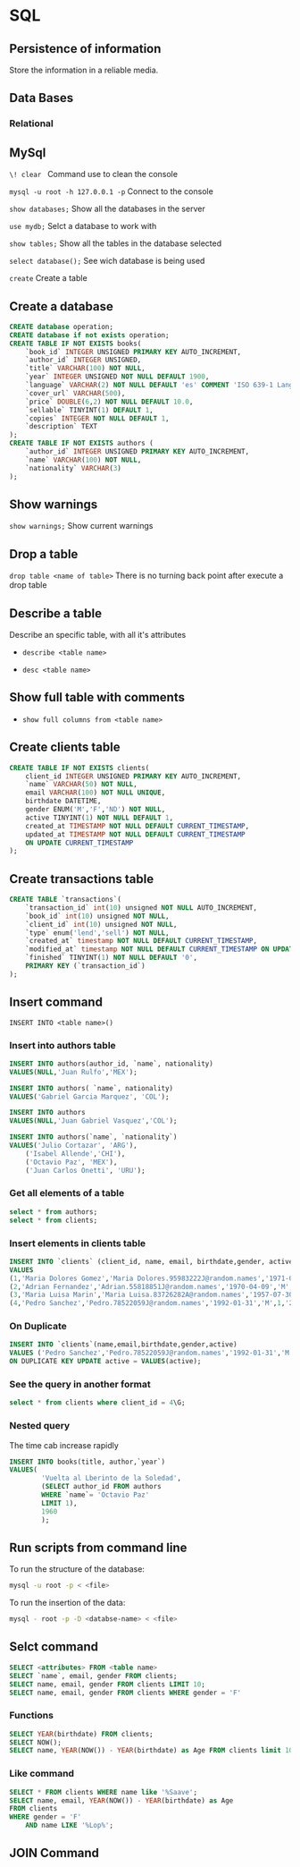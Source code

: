 # SQL

## Persistence of information

Store the information in a reliable media.

## Data Bases

### Relational



## MySql

`\! clear ` Command use to clean the console

`mysql -u root -h 127.0.0.1 -p` Connect to the console 

`show databases;` Show all the databases in the server

`use mydb;` Selct a database to work with

`show tables;` Show all the tables in the database selected

`select database();` See wich database is being used 

`create` Create a table


## Create a database

```SQL
CREATE database operation;
CREATE database if not exists operation;
CREATE TABLE IF NOT EXISTS books(
    `book_id` INTEGER UNSIGNED PRIMARY KEY AUTO_INCREMENT,
    `author_id` INTEGER UNSIGNED,
    `title` VARCHAR(100) NOT NULL,
    `year` INTEGER UNSIGNED NOT NULL DEFAULT 1900,
    `language` VARCHAR(2) NOT NULL DEFAULT 'es' COMMENT 'ISO 639-1 Language',
    `cover_url` VARCHAR(500),
    `price` DOUBLE(6,2) NOT NULL DEFAULT 10.0,
    `sellable` TINYINT(1) DEFAULT 1,
    `copies` INTEGER NOT NULL DEFAULT 1,
    `description` TEXT 
);
CREATE TABLE IF NOT EXISTS authors (
    `author_id` INTEGER UNSIGNED PRIMARY KEY AUTO_INCREMENT,
    `name` VARCHAR(100) NOT NULL,
    `nationality` VARCHAR(3)
);
```

## Show warnings
`show warnings;` Show current warnings

## Drop a table
`drop table <name of table>` There is no turning back point after execute a drop table

## Describe a table
Describe an specific table, with all it's attributes
*   `describe <table name>`

*   `desc <table name>`

## Show full table with comments
*   `show full columns from <table name>`

## Create clients table

```sql
CREATE TABLE IF NOT EXISTS clients(
    client_id INTEGER UNSIGNED PRIMARY KEY AUTO_INCREMENT,
    `name` VARCHAR(50) NOT NULL,
    email VARCHAR(100) NOT NULL UNIQUE,
    birthdate DATETIME,
    gender ENUM('M','F','ND') NOT NULL,
    active TINYINT(1) NOT NULL DEFAULT 1,
    created_at TIMESTAMP NOT NULL DEFAULT CURRENT_TIMESTAMP,
    updated_at TIMESTAMP NOT NULL DEFAULT CURRENT_TIMESTAMP 
    ON UPDATE CURRENT_TIMESTAMP
);
```

## Create transactions table

```sql
CREATE TABLE `transactions`(
    `transaction_id` int(10) unsigned NOT NULL AUTO_INCREMENT,
    `book_id` int(10) unsigned NOT NULL,
    `client_id` int(10) unsigned NOT NULL,
    `type` enum('lend','sell') NOT NULL,
    `created_at` timestamp NOT NULL DEFAULT CURRENT_TIMESTAMP,
    `modified_at` timestamp NOT NULL DEFAULT CURRENT_TIMESTAMP ON UPDATE CURRENT_TIMESTAMP,
    `finished` TINYINT(1) NOT NULL DEFAULT '0',
    PRIMARY KEY (`transaction_id`)
);
```

## Insert command

`INSERT INTO <table name>()` 

### Insert into authors table

```sql
INSERT INTO authors(author_id, `name`, nationality)
VALUES(NULL,'Juan Rulfo','MEX');

INSERT INTO authors( `name`, nationality)
VALUES('Gabriel Garcia Marquez', 'COL');

INSERT INTO authors
VALUES(NULL,'Juan Gabriel Vasquez','COL');

INSERT INTO authors(`name`, `nationality`)
VALUES('Julio Cortazar', 'ARG'),
    ('Isabel Allende','CHI'),
    ('Octavio Paz', 'MEX'),
    ('Juan Carlos Onetti', 'URU');
```

### Get all elements of a table

```sql
select * from authors;
select * from clients;
```
### Insert elements in clients table

```sql
INSERT INTO `clients` (client_id, name, email, birthdate,gender, active, created_at)
VALUES 
(1,'Maria Dolores Gomez','Maria Dolores.95983222J@random.names','1971-06-06','F',1,'2018-04-09 16:51:30'),
(2,'Adrian Fernandez','Adrian.55818851J@random.names','1970-04-09','M',1,'2018-04-09 16:51:30'),
(3,'Maria Luisa Marin','Maria Luisa.83726282A@random.names','1957-07-30','F',1,'2018-04-09 16:51:30'),
(4,'Pedro Sanchez','Pedro.78522059J@random.names','1992-01-31','M',1,'2018-04-09 16:51:30');
```

### On Duplicate 

```sql
INSERT INTO `clients`(name,email,birthdate,gender,active)
VALUES ('Pedro Sanchez','Pedro.78522059J@random.names','1992-01-31','M',0)
ON DUPLICATE KEY UPDATE active = VALUES(active);
```

### See the query in another format
```sql
select * from clients where client_id = 4\G;
```

### Nested query

The time cab increase rapidly

```sql
INSERT INTO books(title, author,`year`)
VALUES(
        'Vuelta al Lberinto de la Soledad',
        (SELECT author_id FROM authors
        WHERE `name`= 'Octavio Paz'
        LIMIT 1),
        1960
        );
```

## Run scripts from command line

To run the structure of the database:
```bash
mysql -u root -p < <file>
```

To run the insertion of the data:
```bash
mysql - root -p -D <databse-name> < <file>
```

## Selct command

```sql
SELECT <attributes> FROM <table name>
SELECT `name`, email, gender FROM clients;
SELECT name, email, gender FROM clients LIMIT 10;
SELECT name, email, gender FROM clients WHERE gender = 'F'
```

### Functions

```sql
SELECT YEAR(birthdate) FROM clients;
SELECT NOW();
SELECT name, YEAR(NOW()) - YEAR(birthdate) as Age FROM clients limit 10;
```

### Like command
```sql
SELECT * FROM clients WHERE name like '%Saave';
SELECT name, email, YEAR(NOW()) - YEAR(birthdate) as Age 
FROM clients
WHERE gender = 'F'
    AND name LIKE '%Lop%';
```

## JOIN Command